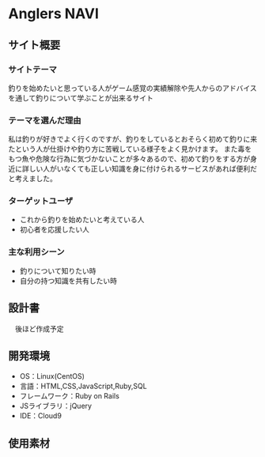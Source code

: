 # Anglers NAVI

## サイト概要
### サイトテーマ
釣りを始めたいと思っている人がゲーム感覚の実績解除や先人からのアドバイスを通して釣りについて学ぶことが出来るサイト

### テーマを選んだ理由
私は釣りが好きでよく行くのですが、釣りをしているとおそらく初めて釣りに来たという人が仕掛けや釣り方に苦戦している様子をよく見かけます。
また毒をもつ魚や危険な行為に気づかないことが多々あるので、初めて釣りをする方が身近に詳しい人がいなくても正しい知識を身に付けられるサービスがあれば便利だと考えました。

### ターゲットユーザ
- これから釣りを始めたいと考えている人
- 初心者を応援したい人

### 主な利用シーン
- 釣りについて知りたい時
- 自分の持つ知識を共有したい時

## 設計書
　後ほど作成予定

## 開発環境
- OS：Linux(CentOS)
- 言語：HTML,CSS,JavaScript,Ruby,SQL
- フレームワーク：Ruby on Rails
- JSライブラリ：jQuery
- IDE：Cloud9

## 使用素材
<!--- フリー素材として以下を使用-->
<!--  - Unsplash(https://unsplash.com/ja)-->